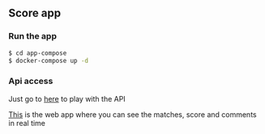 ## Score app

### Run the app

```bash
$ cd app-compose
$ docker-compose up -d
```

### Api access

Just go to [here](http://localhost:3000) to play with the API

[This](http://localhost:8080) is the web app where you can see the matches, score and comments in real time

